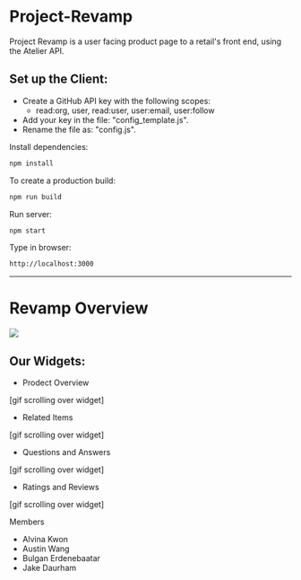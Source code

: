 # Project-Revamp
Project Revamp is a user facing product page to a retail's front end, using the Atelier API.

## Set up the Client:

- Create a GitHub API key with the following scopes:
  - read:org, user, read:user, user:email, user:follow
- Add your key in the file: "config_template.js".
- Rename the file as: "config.js".

Install dependencies:
```sh
npm install
```

To create a production build:
```sh
npm run build
```

Run server:
```sh
npm start
```

Type in browser:
```sh
http://localhost:3000
```
---
# Revamp Overview
![](https://media.giphy.com/media/v539ZAsX5oaSayLCyd/giphy.gif)

## Our Widgets:
- Prodect Overview

[gif scrolling over widget]

- Related Items

[gif scrolling over widget]

- Questions and Answers

[gif scrolling over widget]

- Ratings and Reviews

[gif scrolling over widget]

Members
- Alvina Kwon
- Austin Wang
- Bulgan Erdenebaatar
- Jake Daurham
